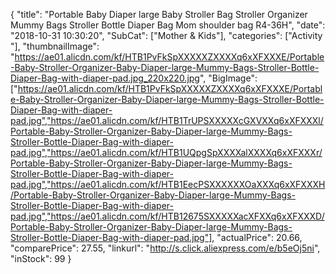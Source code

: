 {
	"title": "Portable Baby Diaper large Baby Stroller Bag Stroller Organizer Mummy Bags Stroller Bottle Diaper Bag Mom shoulder bag R4-36H",
	"date": "2018-10-31 10:30:20",
	"SubCat": ["Mother & Kids"],
	"categories": ["Activity "],
	"thumbnailImage": "https://ae01.alicdn.com/kf/HTB1PvFkSpXXXXXZXXXXq6xXFXXXE/Portable-Baby-Stroller-Organizer-Baby-Diaper-large-Mummy-Bags-Stroller-Bottle-Diaper-Bag-with-diaper-pad.jpg_220x220.jpg",
	"BigImage": ["https://ae01.alicdn.com/kf/HTB1PvFkSpXXXXXZXXXXq6xXFXXXE/Portable-Baby-Stroller-Organizer-Baby-Diaper-large-Mummy-Bags-Stroller-Bottle-Diaper-Bag-with-diaper-pad.jpg","https://ae01.alicdn.com/kf/HTB1TrUPSXXXXXcGXVXXq6xXFXXXl/Portable-Baby-Stroller-Organizer-Baby-Diaper-large-Mummy-Bags-Stroller-Bottle-Diaper-Bag-with-diaper-pad.jpg","https://ae01.alicdn.com/kf/HTB1UQpgSpXXXXalXXXXq6xXFXXXr/Portable-Baby-Stroller-Organizer-Baby-Diaper-large-Mummy-Bags-Stroller-Bottle-Diaper-Bag-with-diaper-pad.jpg","https://ae01.alicdn.com/kf/HTB1EecPSXXXXXXOaXXXq6xXFXXXH/Portable-Baby-Stroller-Organizer-Baby-Diaper-large-Mummy-Bags-Stroller-Bottle-Diaper-Bag-with-diaper-pad.jpg","https://ae01.alicdn.com/kf/HTB12675SXXXXXacXFXXq6xXFXXXD/Portable-Baby-Stroller-Organizer-Baby-Diaper-large-Mummy-Bags-Stroller-Bottle-Diaper-Bag-with-diaper-pad.jpg"],
	"actualPrice": 20.66,
	"comparePrice": 27.55,
	"linkurl": "http://s.click.aliexpress.com/e/b5eOj5ni",
	"inStock": 99
}
